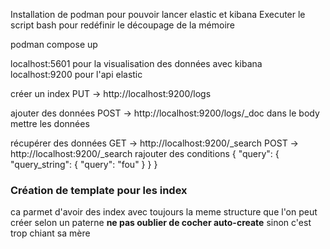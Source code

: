 Installation de podman pour pouvoir lancer elastic et kibana
Executer le script bash pour redéfinir le découpage de la mémoire

podman compose up

localhost:5601 pour la visualisation des données avec kibana
localhost:9200 pour l'api elastic

créer un index
PUT -> http://localhost:9200/logs

ajouter des données
POST -> http://localhost:9200/logs/_doc
dans le body mettre les données

récupérer des données
GET -> http://localhost:9200/_search
POST -> http://localhost:9200/_search
rajouter des conditions
{
    "query": {
        "query_string": {
            "query": "fou"
        }
    }
}


### Création de template  pour les index
ca parmet d'avoir des index avec toujours la meme structure que l'on peut créer selon un paterne
**ne pas oublier de cocher auto-create** sinon c'est trop chiant sa mère
